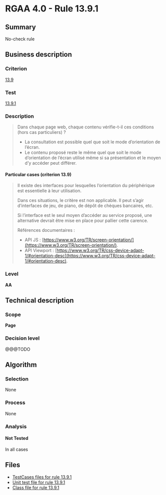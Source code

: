 # RGAA 4.0 - Rule 13.9.1

## Summary

No-check rule

## Business description

### Criterion

[13.9](https://www.numerique.gouv.fr/publications/rgaa-accessibilite/methode/criteres/#crit-13-9)

### Test

[13.9.1](https://www.numerique.gouv.fr/publications/rgaa-accessibilite/methode/criteres/#test-13-9-1)

### Description

> Dans chaque page web, chaque contenu vérifie-t-il ces conditions (hors cas particuliers) ?
> 
> * La consultation est possible quel que soit le mode d’orientation de l’écran.
> * Le contenu proposé reste le même quel que soit le mode d’orientation de l’écran utilisé même si sa présentation et le moyen d’y accéder peut différer.

#### Particular cases (criterion 13.9)

> Il existe des interfaces pour lesquelles l’orientation du périphérique est essentielle à leur utilisation.
> 
> Dans ces situations, le critère est non applicable. Il peut s’agir d’interfaces de jeu, de piano, de dépôt de chèques bancaires, etc.
> 
> Si l’interface est le seul moyen d’accéder au service proposé, une alternative devrait être mise en place pour pallier cette carence.
> 
> Références documentaires :
> 
> * API JS : [https://www.w3.org/TR/screen-orientation/](https://www.w3.org/TR/screen-orientation/).
> * API Viewport : [https://www.w3.org/TR/css-device-adapt-1/#orientation-desc](https://www.w3.org/TR/css-device-adapt-1/#orientation-desc).

### Level

**AA**


## Technical description

### Scope

**Page**

### Decision level

@@@TODO


## Algorithm

### Selection

None

### Process

None

### Analysis

#### Not Tested

In all cases


## Files

- [TestCases files for rule 13.9.1](https://gitlab.com/asqatasun/Asqatasun/-/tree/v5/rules/rules-rgaa4.0/src/test/resources/testcases/rgaa40/Rgaa40Rule130901/)
- [Unit test file for rule 13.9.1](https://gitlab.com/asqatasun/Asqatasun/-/blob/v5/rules/rules-rgaa4.0/src/test/java/org/asqatasun/rules/rgaa40/Rgaa40Rule130901Test.java)
- [Class file for rule 13.9.1](https://gitlab.com/asqatasun/Asqatasun/-/blob/v5/rules/rules-rgaa4.0/src/main/java/org/asqatasun/rules/rgaa40/Rgaa40Rule130901.java)


